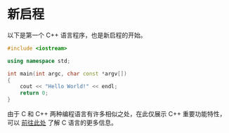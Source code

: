 # 新启程

以下是第一个 C++ 语言程序，也是新启程的开始。

```cpp
#include <iostream>

using namespace std;

int main(int argc, char const *argv[])
{
    cout << "Hello World!" << endl;
    return 0;
}
```

由于 C 和 C++ 两种编程语言有许多相似之处，在此仅展示 C++ 重要功能特性，可以 [前往此处](https://kuriv.github.io/manual-c/book/) 了解 C 语言的更多信息。
